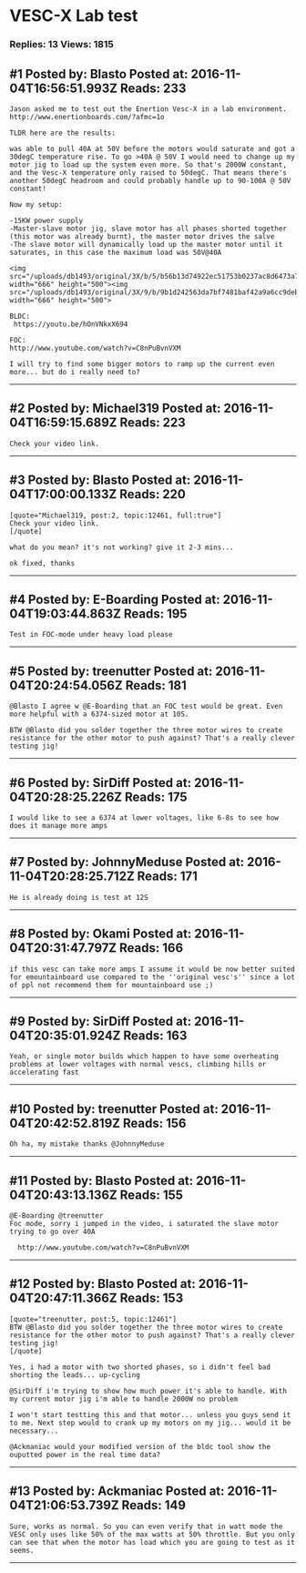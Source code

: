 # VESC-X Lab test

### Replies: 13 Views: 1815

## \#1 Posted by: Blasto Posted at: 2016-11-04T16:56:51.993Z Reads: 233

```
Jason asked me to test out the Enertion Vesc-X in a lab environment.  http://www.enertionboards.com/?afmc=1o

TLDR here are the results:

was able to pull 40A at 50V before the motors would saturate and got a 30degC temperature rise. To go >40A @ 50V I would need to change up my motor jig to load up the system even more. So that's 2000W constant, and the Vesc-X temperature only raised to 50degC. That means there's another 50degC headroom and could probably handle up to 90-100A @ 50V constant!

Now my setup:

-15KW power supply
-Master-slave motor jig, slave motor has all phases shorted together (this motor was already burnt), the master motor drives the salve
-The slave motor will dynamically load up the master motor until it saturates, in this case the maximum load was 50V@40A

<img src="/uploads/db1493/original/3X/b/5/b56b13d74922ec51753b0237ac8d6473a7d41479.JPG" width="666" height="500"><img src="/uploads/db1493/original/3X/9/b/9b1d242563da7bf7481baf42a9a6cc9debc47451.JPG" width="666" height="500">

BLDC:
 https://youtu.be/hOnVNkxX694

FOC:
http://www.youtube.com/watch?v=C8nPuBvnVXM

I will try to find some bigger motors to ramp up the current even more... but do i really need to?
```

---
## \#2 Posted by: Michael319 Posted at: 2016-11-04T16:59:15.689Z Reads: 223

```
Check your video link.
```

---
## \#3 Posted by: Blasto Posted at: 2016-11-04T17:00:00.133Z Reads: 220

```
[quote="Michael319, post:2, topic:12461, full:true"]
Check your video link.
[/quote]

what do you mean? it's not working? give it 2-3 mins...

ok fixed, thanks
```

---
## \#4 Posted by: E-Boarding Posted at: 2016-11-04T19:03:44.863Z Reads: 195

```
Test in FOC-mode under heavy load please
```

---
## \#5 Posted by: treenutter Posted at: 2016-11-04T20:24:54.056Z Reads: 181

```
@Blasto I agree w @E-Boarding that an FOC test would be great. Even more helpful with a 6374-sized motor at 10S.

BTW @Blasto did you solder together the three motor wires to create resistance for the other motor to push against? That's a really clever testing jig!
```

---
## \#6 Posted by: SirDiff Posted at: 2016-11-04T20:28:25.226Z Reads: 175

```
I would like to see a 6374 at lower voltages, like 6-8s to see how does it manage more amps
```

---
## \#7 Posted by: JohnnyMeduse Posted at: 2016-11-04T20:28:25.712Z Reads: 171

```
He is already doing is test at 12S
```

---
## \#8 Posted by: Okami Posted at: 2016-11-04T20:31:47.797Z Reads: 166

```
if this vesc can take more amps I assume it would be now better suited for emountainboard use compared to the ''original vesc's'' since a lot of ppl not recommend them for mountainboard use ;)
```

---
## \#9 Posted by: SirDiff Posted at: 2016-11-04T20:35:01.924Z Reads: 163

```
Yeah, or single motor builds which happen to have some overheating problems at lower voltages with normal vescs, climbing hills or accelerating fast
```

---
## \#10 Posted by: treenutter Posted at: 2016-11-04T20:42:52.819Z Reads: 156

```
Oh ha, my mistake thanks @JohnnyMeduse
```

---
## \#11 Posted by: Blasto Posted at: 2016-11-04T20:43:13.136Z Reads: 155

```
@E-Boarding @treenutter
Foc mode, sorry i jumped in the video, i saturated the slave motor trying to go over 40A

  http://www.youtube.com/watch?v=C8nPuBvnVXM
```

---
## \#12 Posted by: Blasto Posted at: 2016-11-04T20:47:11.366Z Reads: 153

```
[quote="treenutter, post:5, topic:12461"]
BTW @Blasto did you solder together the three motor wires to create resistance for the other motor to push against? That's a really clever testing jig!
[/quote]

Yes, i had a motor with two shorted phases, so i didn't feel bad shorting the leads... up-cycling

@SirDiff i'm trying to show how much power it's able to handle. With my current motor jig i'm able to handle 2000W no problem

I won't start testting this and that motor... unless you guys send it to me. Next step would to crank up my motors on my jig... would it be necessary...

@Ackmaniac would your modified version of the bldc tool show the ouputted power in the real time data?
```

---
## \#13 Posted by: Ackmaniac Posted at: 2016-11-04T21:06:53.739Z Reads: 149

```
Sure, works as normal. So you can even verify that in watt mode the VESC only uses like 50% of the max watts at 50% throttle. But you only can see that when the motor has load which you are going to test as it seems.
```

---

